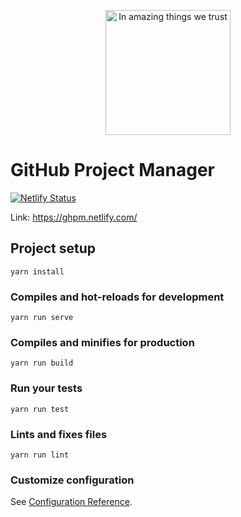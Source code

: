 <p align="center"><img src="https://ghpm.netlify.com/img/logo.589622ca.png" alt="In amazing things we trust" width="200"></p>

# GitHub Project Manager

[![Netlify Status](https://api.netlify.com/api/v1/badges/aa3a2a5d-abb2-4c16-b4f7-2b97d8179c68/deploy-status)](https://app.netlify.com/sites/ghpm/deploys)

Link: https://ghpm.netlify.com/

## Project setup
```
yarn install
```

### Compiles and hot-reloads for development
```
yarn run serve
```

### Compiles and minifies for production
```
yarn run build
```

### Run your tests
```
yarn run test
```

### Lints and fixes files
```
yarn run lint
```

### Customize configuration
See [Configuration Reference](https://cli.vuejs.org/config/).
